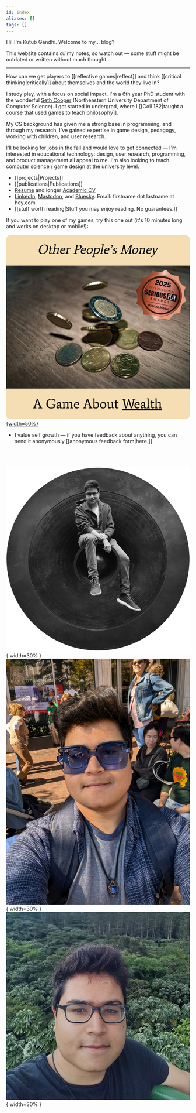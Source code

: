 ```yaml
---
id: index
aliases: []
tags: []
---
```


Hi! I'm Kutub Gandhi. Welcome to my... blog?

This website contains *all* my notes, so watch out — some stuff might be outdated or written without much thought.

--------------

How can we get players to [[reflective games|reflect]] and think [[critical thinking|critically]] about themselves and the world they live in?

I study play, with a focus on social impact. I'm a 6th year PhD student with the wonderful [Seth Cooper](http://www.khoury.neu.edu/home/scooper/) (Northeastern University Department of Computer Science). I got started in undergrad, where I [[Coll 182|taught a course that used games to teach philosophy]]. 

My CS background has given me a strong base in programming, and through my research, I've gained expertise in game design, pedagogy, working with children, and user research.

I'll be looking for jobs in the fall and would love to get connected — I'm interested in educational technology: design, user research, programming, and product management all appeal to me. I'm also looking to teach computer science / game design at the university level.

 - [[projects|Projects]]
 - [[publications|Publications]]
 - [Resume](https://docs.google.com/document/d/1p-3EzrkZ1h9hOv5_uLfmwVsiPV7F0rS18Dh8UBUt2VQ/edit?usp=sharing) and longer [Academic CV](https://docs.google.com/document/d/1YoBudBCbJM_krvO8fIgCDmpK2OPn8EGe8jwpEdPqajg/edit?tab=t.0)
 - [LinkedIn](www.linkedin.com/in/kutub-gandhi-83439514b), [Mastodon](https://hci.social/@kksgandhi), and [Bluesky](https://bsky.app/profile/kksgandhi.bsky.social). Email: firstname dot lastname at hey.com
 - [[stuff worth reading|Stuff you may enjoy reading. No guarantees.]]

If you want to play one of my games, try this one out (it's 10 minutes long and works on desktop or mobile!):

[![Other People's Money, a game about wealth](./static/OPM_Icon.png){width=50%}](https://kksgandhi.itch.io/other-peoples-money) 

 - I value self growth — if you have feedback about anything, you can send it anonymously [[anonymous feedback form|here.]]

<br/><br/>

![A black and white photo of Kutub](./static/itsme/shield_circle_crop.png){ width=30% } ![A photo of Kutub with sunglasses](./static/itsme/blue_sunglasses.jpg){ width=30% } ![A photo of Kutub in front of some trees](./static/itsme/smokin_cropped.jpg){ width=30% }
